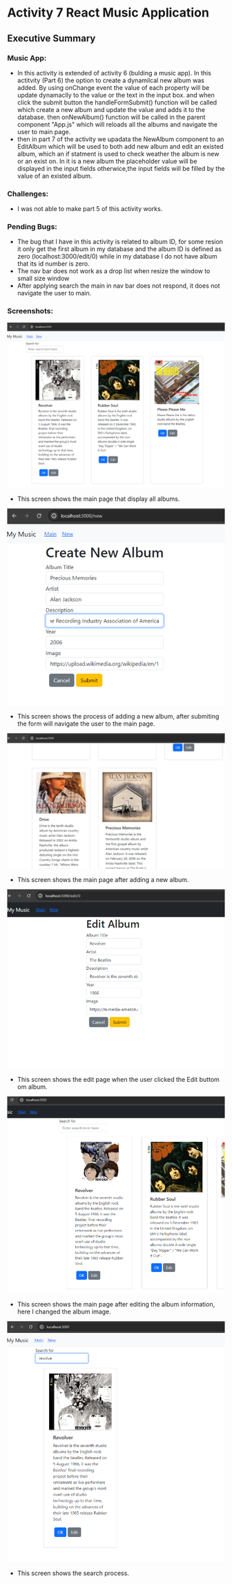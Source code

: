 
# Activity 7 React Music Application 

## Executive Summary

### Music App:
- In this activity is extended of activity 6 (bulding a music app). In this actitvity (Part 6) the option to create a dynamilcal new album was added. By using onChange event the value of each property will be update dynamaclly to the value or the text in the input box. and when click the submit button the handleFormSubmit() function will be called which create a new album and update the value and adds it to the database. then onNewAlbum() function will be called in the parent component "App.js" which will reloads all the albums and navigate the user to main page.
- then in part 7 of the activity we upadata the NewAlbum component to an EditAlbum which will be used to both add new album and edit an existed album, which an if statment is used to check weather the album is new or an exist on. In it is a new album the placeholder value will be displayed in the input fields otherwice,the input fields will be filled by the value of an existed album.

### Challenges:
- I was not able to make part 5 of this activity works. 

### Pending Bugs:
- The bug that I have in this activity is related to album ID, for some resion it only get the first album in my database and the album ID is defined as zero (localhost:3000/edit/0) while in my database I do not have album that its id number is zero.
- The nav bar does not work as a drop list when resize the window to small size window
- After applying search the main in nav bar does not respond, it does not navigate the user to main.

### Screenshots:

![screen 1](./images/main.png)
- This screen shows the main page that display all albums.

![screen2](./images/createAlbum.png)
- This  screen shows the process of adding a new album, after submiting the form will navigate the user to the main page.

![screen3](./images/createAlbum_1.png)
- This screen shows the main page after adding a new album.

![screen4](./images/edit.png)
- This screen shows the edit page when the user clicked the Edit buttom om album.

![screen5](./images/edit1.png)
- This screen shows the main page after editing the album information, here I changed the album image. 

![screen6](./images/search.png)
- This screen shows the search process.
